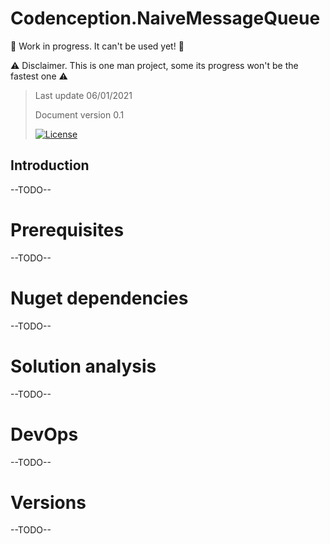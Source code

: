 # Codenception.NaiveMessageQueue

🚧 Work in progress. It can't be used yet! 🚧

⚠️ Disclaimer. This is one man project, some its progress won't be the fastest one ⚠️


> Last update 06/01/2021
> 
> Document version 0.1
>
> [![License](https://img.shields.io/badge/License-Apache%202.0-blue.svg)](https://opensource.org/licenses/Apache-2.0)

## Introduction

--TODO--

# Prerequisites

--TODO--

# Nuget dependencies

--TODO--

# Solution analysis

--TODO--

# DevOps

--TODO--

# Versions

--TODO--
